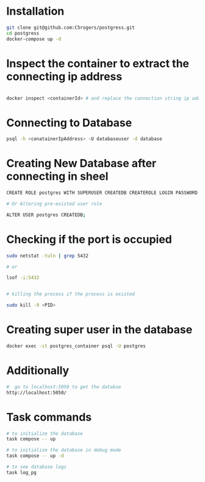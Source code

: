 # Installation

```sh
git clone git@github.com:C5rogers/postgress.git
cd postgress
docker-compose up -d
```

# Inspect the container to extract the connecting ip address

```sh

docker inspect <containerId> # and replace the connection string ip address form the inspect information provided
```

# Connecting to Database

```sh
psql -h <conatainerIpAddress> -U databaseuser -d database
```

# Creating New Database after connecting in sheel

```sh
CREATE ROLE postgres WITH SUPERUSER CREATEDB CREATEROLE LOGIN PASSWORD 'your_password';

# Or Altering pre-existed user role

ALTER USER postgres CREATEDB;

```

# Checking if the port is occupied

```sh
sudo netstat -tuln | grep 5432

# or

lsof -i:5432


# killing the process if the process is existed

sudo kill -9 <PID>

```

# Creating super user in the database

```sh
docker exec -it postgres_container psql -U postgres
```

# Additionally

```sh
#  go to localhost:5050 to get the databse
http://localhost:5050/

```

# Task commands

```sh
# to initialize the database
task compose -- up

# to initialize the database in debug mode
task compose -- up -d

# to see database logs
task log_pg
```
